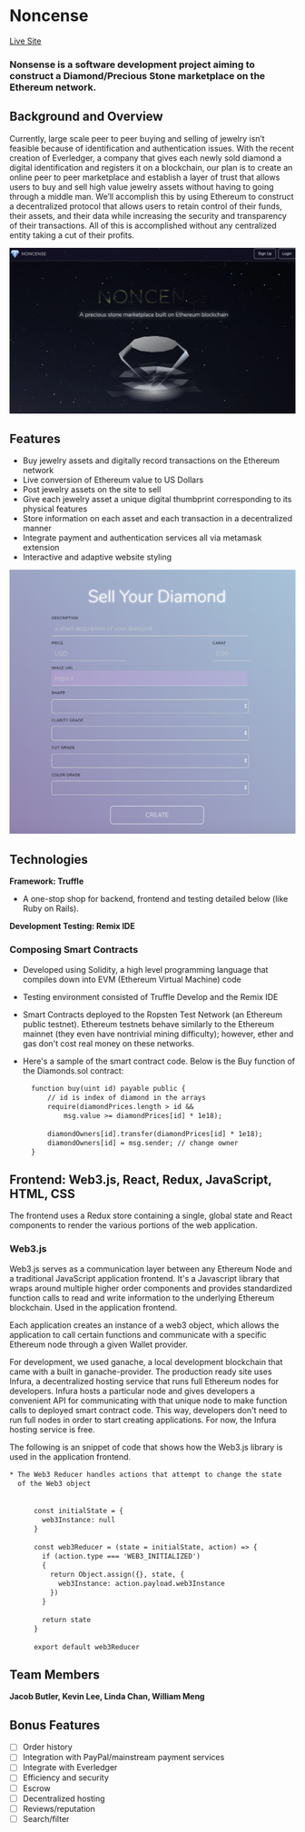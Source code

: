 # Noncense

[Live Site](https://noncense.herokuapp.com)

### Nonsense is a software development project aiming to construct a Diamond/Precious Stone marketplace on the Ethereum network.

## Background and Overview

Currently, large scale peer to peer buying and selling of jewelry isn’t feasible because of identification and authentication issues. With the recent creation of Everledger, a company that gives each newly sold diamond a digital identification and registers it on a blockchain, our plan is to create an online peer to peer marketplace and establish a layer of trust that allows users to buy and sell high value jewelry assets without having to going through a middle man. We’ll accomplish this by using Ethereum to construct a decentralized protocol that allows users to retain control of their funds, their assets, and their data while increasing the security and transparency of their transactions. All of this is accomplished without any centralized entity taking a cut of their profits.  

![](https://github.com/cylinda47/noncense/blob/master/public/Screen%20Shot%202017-12-17%20at%205.04.48%20PM.png)


## Features
* Buy jewelry assets and digitally record transactions on the Ethereum network
* Live conversion of Ethereum value to US Dollars
* Post jewelry assets on the site to sell
* Give each jewelry asset a unique digital thumbprint corresponding to its physical features 
* Store information on each asset and each transaction in a decentralized manner
* Integrate payment and authentication services all via metamask extension
* Interactive and adaptive website styling

 
       
![](https://github.com/cylinda47/noncense/blob/master/public/Screen%20Shot%202017-12-17%20at%205.07.53%20PM.png)



## Technologies

**Framework: Truffle**
* A one-stop shop for backend, frontend and testing detailed below (like Ruby on Rails).

**Development Testing: Remix IDE**

### Composing Smart Contracts
* Developed using Solidity, a high level programming language that compiles down into EVM (Ethereum Virtual Machine) code
* Testing environment consisted of Truffle Develop and the Remix IDE 
* Smart Contracts deployed to the Ropsten Test Network (an Ethereum public testnet). Ethereum testnets behave similarly to the Ethereum mainnet (they even have nontrivial mining difficulty); however, ether and gas don't cost real money on these networks. 

* Here's a sample of the smart contract code. Below is the Buy function of the Diamonds.sol contract:

        function buy(uint id) payable public {
            // id is index of diamond in the arrays
            require(diamondPrices.length > id &&
                msg.value >= diamondPrices[id] * 1e18);

            diamondOwners[id].transfer(diamondPrices[id] * 1e18);
            diamondOwners[id] = msg.sender; // change owner
        }
        


## Frontend: Web3.js, React, Redux, JavaScript, HTML, CSS
The frontend uses a Redux store containing a single, global state and React components to render the various portions of the web application. 

### Web3.js
Web3.js serves as a communication layer between any Ethereum Node and a traditional JavaScript application frontend. It's a  Javascript library that wraps around multiple higher order components and provides standardized function calls to read and write information to the underlying Ethereum blockchain. Used in the application frontend. 

Each application creates an instance of a web3 object, which allows the application to call certain functions and communicate with a specific Ethereum node through a given Wallet provider. 

For development, we used ganache, a local development blockchain that came with a built in ganache-provider. 
The production ready site uses Infura, a decentralized hosting service that runs full Ethereum nodes for developers. Infura hosts a particular node and gives developers a convenient API for communicating with that unique node to make function calls to deployed smart contract code. This way, developers don't need to run full nodes in order to start creating applications. For now, the Infura hosting service is free. 

The following is an snippet of code that shows how the Web3.js library is used in the application frontend. 

    * The Web3 Reducer handles actions that attempt to change the state 
      of the Web3 object
    
    
          const initialState = {
            web3Instance: null
          }

          const web3Reducer = (state = initialState, action) => {
            if (action.type === 'WEB3_INITIALIZED')
            {
              return Object.assign({}, state, {
                web3Instance: action.payload.web3Instance
              })
            }

            return state
          }

          export default web3Reducer


## Team Members

**Jacob Butler, Kevin Lee, Linda Chan, William Meng**

## Bonus Features

- [ ] Order history
- [ ] Integration with PayPal/mainstream payment services
- [ ] Integrate with Everledger
- [ ] Efficiency and security
- [ ] Escrow
- [ ] Decentralized hosting
- [ ] Reviews/reputation
- [ ] Search/filter
